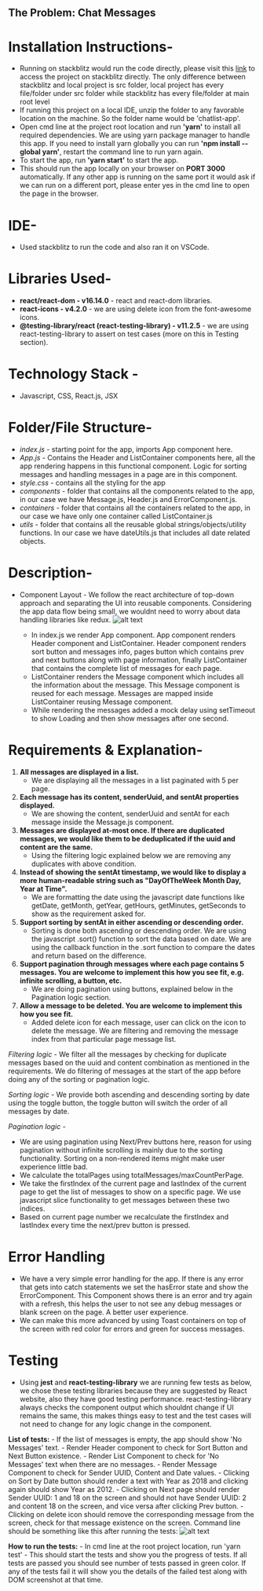 ## The Problem: Chat Messages

# Installation Instructions-
 - Running on stackblitz would run the code directly, please visit this [link](https://stackblitz.com/edit/chatlist?file=App.js) to access the project on stackblitz directly. The only difference between stackblitz and local project is src folder, local project has every file/folder under src folder while stackblitz has every file/folder at main root level 
 - If running this project on a local IDE, unzip the folder to any favorable location on the machine. So the folder name would be 'chatlist-app'. 
 - Open cmd line at the project root location and run **'yarn'** to install all required dependencies. We are using yarn package manager to handle this app. If you need to install yarn globally you can run **'npm install --global yarn'**, restart the command line to run yarn again.
 - To start the app, run **'yarn start'** to start the app.
 - This should run the app locally on your browser on **PORT 3000** automatically. If any other app is running on the same port it would ask if we can run on a different port, please enter yes in the cmd line to open the page in the browser.

# IDE-
 - Used stackblitz to run the code and also ran it on VSCode.
# Libraries Used-
  - **react/react-dom - v16.14.0** - react and react-dom libraries.
  - **react-icons - v4.2.0** - we are using delete icon from the font-awesome icons.
  - **@testing-library/react (react-testing-library) - v11.2.5** - we are using react-testing-library to assert on test cases (more on this in Testing section).

# Technology Stack - 
 - Javascript, CSS, React.js, JSX

# Folder/File Structure-
  - *index.js* - starting point for the app, imports App component here.
  - *App.js* - Contains the Header and ListContainer components here, all the app rendering happens in this functional component. Logic for sorting messages and handling messages in a page are in this component.
  - *style.css* - contains all the styling for the app
  - *components* - folder that contains all the components related to the app, in our case we have Message.js, Header.js and ErrorComponent.js.
  - *containers* - folder that contains all the containers related to the app, in our case we have only one container called ListContainer.js
  - *utils* - folder that contains all the reusable global strings/objects/utility functions. In our case we have dateUtils.js that includes all date related objects.

# Description-
  - Component Layout - We follow the react architecture of top-down approach and separating the UI into reusable components. Considering the app data flow being small, we wouldnt need to worry about data handling libraries like redux. 
  ![alt text](https://drive.google.com/uc?id=1OTG4CZuUtvlWwCZkrkPLdZIP1jQ2jfOT)

    - In index.js we render App component. App component renders Header component and ListContainer. Header component renders sort button and messages info, pages button which contains prev and next buttons along with page information, finally ListContainer that contains the complete list of messages for each page.
    - ListContainer renders the Message component which includes all the information about the message. This Message component is reused for each message. Messages are mapped inside ListContainer reusing Message component.
    - While rendering the messages added a mock delay using setTimeout to show Loading and then show messages after one second.

# Requirements & Explanation-
1. **All messages are displayed in a list.**
   - We are displaying all the messages in a list paginated with 5 per page.
2. **Each message has its content, senderUuid, and sentAt properties displayed.**
   - We are showing the content, senderUuid and sentAt for each message inside the Message.js component.
3. **Messages are displayed at-most once. If there are duplicated messages, we would like them to be deduplicated if the uuid and content are the same.**
   - Using the filtering logic explained below we are removing any duplicates with above condition.
4. **Instead of showing the sentAt timestamp, we would like to display a more human-readable string such as "DayOfTheWeek Month Day, Year at Time".**
   - We are formatting the date using the javascript date functions like getDate, getMonth, getYear, getHours, getMinutes, getSeconds to show as the requirement asked for.
5. **Support sorting by sentAt in either ascending or descending order.**
   - Sorting is done both ascending or descending order. We are using the javascript .sort() function to sort the
   data based on date. We are using the callback function in the .sort function to compare the dates and return based
   on the difference. 
6. **Support pagination through messages where each page contains 5 messages. You are welcome to implement this how you see fit, e.g. infinite scrolling, a button, etc.**
   - We are doing pagination using buttons, explained below in the Pagination logic section.
7. **Allow a message to be deleted. You are welcome to implement this how you see fit.**
   - Added delete icon for each message, user can click on the icon to delete the message. We are filtering and removing the message index from that particular page message list. 

  *Filtering logic* - We filter all the messages by checking for duplicate messages based on the uuid and content combination as mentioned in the requirements. We do filtering of messages at the start of the app before doing any of the sorting or pagination logic.

  *Sorting logic* - We provide both ascending and descending sorting by date using the toggle button, the toggle button will switch the order of all messages by date.

  *Pagination logic* - 
   - We are using pagination using Next/Prev buttons here, reason for using pagination without infinite scrolling is mainly due to the sorting functionality. Sorting on a non-rendered items might make user experience little bad.
   - We calculate the totalPages using totalMessages/maxCountPerPage.
   - We take the firstIndex of the current page and lastIndex of the current page to get the
  list of messages to show on a specific page. We use javascript slice functionality to get messages between these two indices.
   - Based on current page number we recalculate the firstIndex and lastIndex every time the next/prev button is pressed.
# Error Handling
  - We have a very simple error handling for the app. If there is any error that gets into catch statements we set the hasError state and show the ErrorComponent. This Component shows there is an error and try again with a refresh, this helps the user to not see any debug messages or blank screen on the page. A better user experience.
  - We can make this more advanced by using Toast containers on top of the screen with red color for errors and green for success messages.
# Testing
  - Using **jest** and **react-testing-library** we are running few tests as below, we chose these testing libraries because they are suggested by React website, also they have good testing performance. react-testing-library always checks the component output which shouldnt change if UI remains the same, this makes things easy to test and the test cases will not need to change for any logic change in the component.
 
  **List of tests:**
    - If the list of messages is empty, the app should show 'No Messages' text.
    - Render Header component to check for Sort Button and Next Button existence.
    - Render List Component to check for 'No Messages' text when there are no messages.
    - Render Message Component to check for Sender UUID, Content and Date values.
    - Clicking on Sort by Date button should render a text with Year as 2018 and clicking again should show Year as 2012.
    - Clicking on Next page should render Sender UUID: 1 and 18 on the screen and should not have Sender UUID: 2 and content 18 on the screen, and vice versa after clicking Prev button. 
    - Clicking on delete icon should remove the corresponding message from the screen, check for that message existence on the screen.
Command line should be something like this after running the tests:
 ![alt text](https://drive.google.com/uc?id=13FmzNrqIoec29PIFgU8Xz0wCdjGhL3gt)

  **How to run the tests:**
    - In cmd line at the root project location, run 'yarn test'
    - This should start the tests and show you the progress of tests. If all tests are passed you should see number of tests passed in green color. If any of the tests fail it will show you the details of the failed test along with DOM screenshot at that time.
